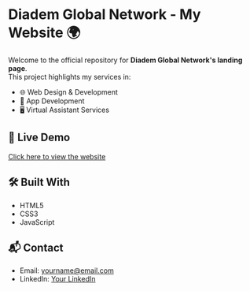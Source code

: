 # Diadem Global Network - My Website 🌍

Welcome to the official repository for **Diadem Global Network's landing page**.  
This project highlights my services in:

- 🌐 Web Design & Development  
- 📱 App Development  
- 🖥️ Virtual Assistant Services  

## 🚀 Live Demo  
[Click here to view the website](https://your-live-link.com)

## 🛠️ Built With  
- HTML5  
- CSS3  
- JavaScript  

## 📬 Contact  
- Email: yourname@email.com  
- LinkedIn: [Your LinkedIn](https://linkedin.com/in/username)

